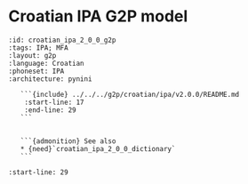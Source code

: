 
# Croatian IPA G2P model

``````{g2p} Croatian IPA G2P model
:id: croatian_ipa_2_0_0_g2p
:tags: IPA; MFA
:layout: g2p
:language: Croatian
:phoneset: IPA
:architecture: pynini

   ```{include} ../../../g2p/croatian/ipa/v2.0.0/README.md
    :start-line: 17
    :end-line: 29
   ```


   ```{admonition} See also
   * {need}`croatian_ipa_2_0_0_dictionary`
   ```
``````

```{include} ../../../g2p/croatian/ipa/v2.0.0/README.md
:start-line: 29
```
